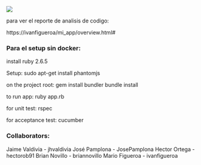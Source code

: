 ![](https://github.com/ivanfigueroa/mi_app/workflows/Ruby/badge.svg)

para ver el reporte de analisis de codigo:

https://ivanfigueroa/mi_app/overview.html#


### Para el setup sin docker:

install ruby 2.6.5

Setup:
	sudo apt-get install phantomjs

on the project root:
	gem install bundler
	bundle install

to run app:
	ruby app.rb

for unit test:
	rspec

for acceptance test:
	cucumber


### Collaborators:

Jaime Valdivia - jhvaldivia
José Pamplona - JosePamplona
Hector Ortega - hectorob91
Brian Novillo - briannovillo
Mario Figueroa - ivanfigueroa